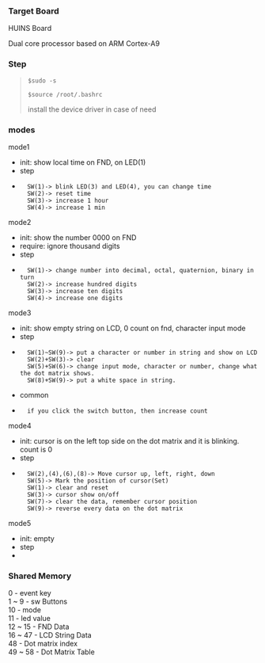 

### Target Board
HUINS Board

Dual core processor based on ARM Cortex-A9


### Step
> <pre><code>$sudo -s</code></pre>
> <pre><code>$source /root/.bashrc</code></pre>
> install the device driver in case of need

### modes
mode1 
-	init: show local time on FND, on LED(1) 
-	step 
- 		SW(1)-> blink LED(3) and LED(4), you can change time 
		SW(2)-> reset time 
 		SW(3)-> increase 1 hour 
 		SW(4)-> increase 1 min 

mode2 
-	init: show the number 0000 on FND 
-	require: ignore thousand digits 
-	step 
- 		SW(1)-> change number into decimal, octal, quaternion, binary in turn 
		SW(2)-> increase hundred digits 
		SW(3)-> increase ten digits 
		SW(4)-> increase one digits

mode3
- 	init: show empty string on LCD, 0 count on fnd, character input mode
- 	step
- 		SW(1)~SW(9)-> put a character or number in string and show on LCD
 		SW(2)+SW(3)-> clear
 		SW(5)+SW(6)-> change input mode, character or number, change what the dot matrix shows.
 		SW(8)+SW(9)-> put a white space in string.
- 	common
- 		if you click the switch button, then increase count

mode4
- 	init: cursor is on the left top side on the dot matrix and it is blinking. count is 0
- 	step
- 		SW(2),(4),(6),(8)-> Move cursor up, left, right, down
 		SW(5)-> Mark the position of cursor(Set)
 		SW(1)-> clear and reset
 		SW(3)-> cursor show on/off
 		SW(7)-> clear the data, remember cursor position
		SW(9)-> reverse every data on the dot matrix

mode5
-	init: empty
-	step
-	
					 
### Shared Memory
0 	- event key \
1 ~ 9 	- sw Buttons \
10 	- mode \
11 	- led value \
12 ~ 15 - FND Data \
16 ~ 47 - LCD String Data \
48 	- Dot matrix index \
49 ~ 58 - Dot Matrix Table
